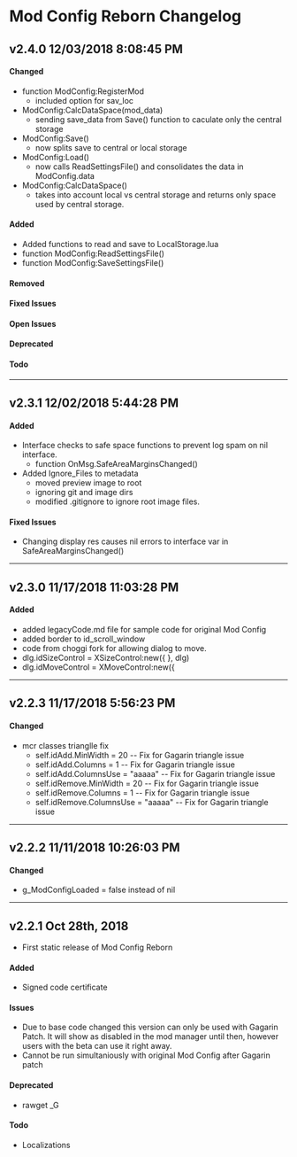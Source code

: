 # Mod Config Reborn Changelog
## v2.4.0 12/03/2018 8:08:45 PM
#### Changed
- function ModConfig:RegisterMod
  - included option for sav_loc
- ModConfig:CalcDataSpace(mod_data)
  - sending save_data from Save() function to caculate only the central storage
- ModConfig:Save()
  - now splits save to central or local storage
- ModConfig:Load()
  - now calls ReadSettingsFile() and consolidates the data in ModConfig.data
- ModConfig:CalcDataSpace()
  - takes into account local vs central storage and returns only space used by central storage.

#### Added
- Added functions to read and save to LocalStorage.lua
- function ModConfig:ReadSettingsFile()
- function ModConfig:SaveSettingsFile()

#### Removed

#### Fixed Issues

#### Open Issues

#### Deprecated

#### Todo

--------------------------------------------------------
## v2.3.1 12/02/2018 5:44:28 PM
#### Added
- Interface checks to safe space functions to prevent log spam on nil interface.
  - function OnMsg.SafeAreaMarginsChanged()
- Added Ignore_Files to metadata
  - moved preview image to root
  - ignoring git and image dirs
  - modified .gitignore to ignore root image files.

#### Fixed Issues
- Changing display res causes nil errors to interface var in SafeAreaMarginsChanged()
--------------------------------------------------------
## v2.3.0 11/17/2018 11:03:28 PM
#### Added
- added legacyCode.md file for sample code for original Mod Config
- added border to id_scroll_window
- code from choggi fork for allowing dialog to move.
- dlg.idSizeControl = XSizeControl:new({ }, dlg)
- dlg.idMoveControl = XMoveControl:new({
--------------------------------------------------------
## v2.2.3 11/17/2018 5:56:23 PM
#### Changed
- mcr classes trianglle fix
  - self.idAdd.MinWidth    = 20 -- Fix for Gagarin triangle issue
  - self.idAdd.Columns     = 1  -- Fix for Gagarin triangle issue
  - self.idAdd.ColumnsUse  = "aaaaa"  -- Fix for Gagarin triangle issue
  - self.idRemove.MinWidth    = 20 -- Fix for Gagarin triangle issue
  - self.idRemove.Columns     = 1  -- Fix for Gagarin triangle issue
  - self.idRemove.ColumnsUse  = "aaaaa"  -- Fix for Gagarin triangle issue
--------------------------------------------------------
## v2.2.2 11/11/2018 10:26:03 PM
#### Changed
- g_ModConfigLoaded = false instead of nil
--------------------------------------------------------
## v2.2.1 Oct 28th, 2018
- First static release of Mod Config Reborn

#### Added
- Signed code certificate

#### Issues
- Due to base code changed this version can only be used with Gagarin Patch.  It will show as disabled in the mod manager until then, however users with the beta can use it right away.
- Cannot be run simultaniously with original Mod Config after Gagarin patch

#### Deprecated
- rawget _G

#### Todo
- Localizations
